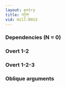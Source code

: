 ```yaml
---
layout: entry
title: འདྲེག་
vid: Hill:0913
---
```

### Dependencies (N = 0)


### Overt 1-2


### Overt 1-2-3


### Oblique arguments
